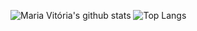 
![Maria Vitória's github stats](https://github-readme-stats.vercel.app/api?username=Vitoria0&show_icons=true&theme=great-gatsby)
![Top Langs](https://github-readme-stats.vercel.app/api/top-langs/?username=Vitoria0&show_icons=true&theme=great-gatsby)
